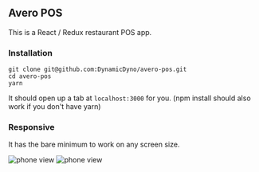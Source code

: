 ## Avero POS

This is a React / Redux restaurant POS app.

### Installation

```
git clone git@github.com:DynamicDyno/avero-pos.git
cd avero-pos
yarn
```

It should open up a tab at `localhost:3000` for you. (npm install should also work if you don't have yarn)

### Responsive

It has the bare minimum to work on any screen size.

![phone view](https://i.imgur.com/BsKD2vW.png)
![phone view](https://i.imgur.com/rb2UXEC.png)